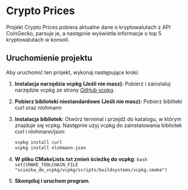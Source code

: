 # Crypto Prices

Projekt Crypto Prices pobiera aktualne dane o kryptowalutach z API CoinGecko, parsuje je, a następnie wyświetla informacje o top 5 kryptowalutach w konsoli.

## Uruchomienie projektu

Aby uruchomić ten projekt, wykonaj następujące kroki:


1. **Instalacja narzędzia vcpkg (Jeśli nie masz)**: Pobierz i zainstaluj narzędzie vcpkg ze strony [GitHub vcpkg](https://github.com/microsoft/vcpkg).
2. **Pobierz biblioteki niestandardowe (Jeśli nie masz)**: Pobierz bibliteki curl oraz nlohmann

3. **Instalacja bibliotek**: Otwórz terminal i przejdź do katalogu, w którym znajduje się vcpkg. Następnie użyj vcpkg do zainstalowania bibliotek curl i nlohmann/json:
   ```bash
   vcpkg install curl
   vcpkg install nlohmann-json
   ```
4. **W pliku CMakeLists.txt zmień ścieżkę do vcpkg**:
```bash set(CMAKE_TOOLCHAIN_FILE "scieżka_do_vcpkg/vcpkg/scripts/buildsystems/vcpkg.cmake") ```
5. **Skompiluj i uruchom program**.
